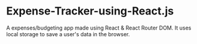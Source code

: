 # Expense-Tracker-using-React.js
A expenses/budgeting app made using React &amp; React Router DOM. It uses local storage to save a user's data in the browser.

